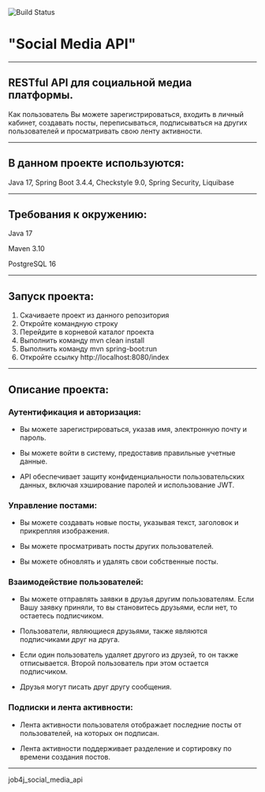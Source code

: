 ![Build Status](https://github.com/ElizavetaKr/job4j_social_media_api/actions/workflows/maven.yml/badge.svg)

# "Social Media API"
***
## RESTful API для социальной медиа платформы. 
Как пользователь Вы можете зарегистрироваться, входить в личный кабинет, создавать посты, переписываться, 
подписываться на других пользователей и просматривать свою ленту активности.

***
## В данном проекте используются: 
Java 17, Spring Boot 3.4.4, Checkstyle 9.0, 
Spring Security, Liquibase
***
## Требования к окружению:
Java 17

Maven 3.10

PostgreSQL 16
***
## Запуск проекта:
1. Скачиваете проект из данного репозитория
2. Откройте командную строку
3. Перейдите в корневой каталог проекта
4. Выполнить команду mvn clean install
5. Выполнить команду mvn spring-boot:run
6. Откройте ссылку http://localhost:8080/index
***
## Описание проекта:

### Аутентификация и авторизация:
- Вы можете зарегистрироваться, указав имя, электронную почту и пароль.


- Вы можете войти в систему, предоставив правильные учетные данные.


- API обеспечивает защиту конфиденциальности пользовательских данных, включая хэширование паролей и использование JWT.


### Управление постами:

- Вы можете создавать новые посты, указывая текст, заголовок и прикрепляя изображения.


- Вы можете просматривать посты других пользователей.


- Вы можете обновлять и удалять свои собственные посты.


### Взаимодействие пользователей:

- Вы можете отправлять заявки в друзья другим пользователям. Если Вашу заявку приняли, то вы становитесь друзьями, если нет, то остаетесь подписчиком.


- Пользователи, являющиеся друзьями, также являются подписчиками друг на друга.


- Если один пользователь удаляет другого из друзей, то он также отписывается. Второй пользователь при этом остается подписчиком.


- Друзья могут писать друг другу сообщения.


### Подписки и лента активности:

- Лента активности пользователя отображает последние посты от пользователей, на которых он подписан.


- Лента активности поддерживает разделение и сортировку по времени создания постов.


***
job4j_social_media_api

